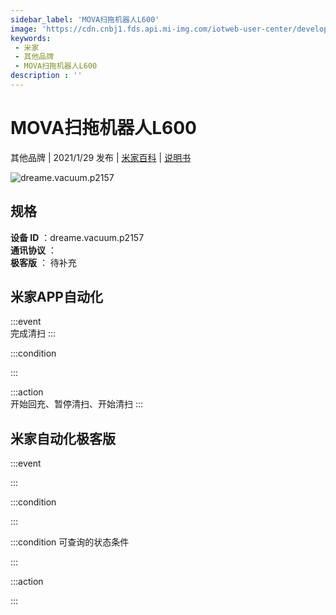 ```yaml
---
sidebar_label: 'MOVA扫拖机器人L600'
image: 'https://cdn.cnbj1.fds.api.mi-img.com/iotweb-user-center/developer_1679048995969rZWS8XmT.png?GalaxyAccessKeyId=AKVGLQWBOVIRQ3XLEW&Expires=9223372036854775807&Signature=T6uQL9ftWG00K4DRjrVcU+sZqo4='
keywords: 
 - 米家
 - 其他品牌
 - MOVA扫拖机器人L600
description : ''
---
```

# MOVA扫拖机器人L600

其他品牌 | 2021/1/29 发布 | [米家百科](https://home.mi.com/webapp/content/baike/product/index.html?model=dreame.vacuum.p2157) | [说明书](https://home.mi.com/views/introduction.html?model=dreame.vacuum.p2157&region=cn)

![dreame.vacuum.p2157](https://cdn.cnbj1.fds.api.mi-img.com/iotweb-user-center/developer_1679048995969rZWS8XmT.png?GalaxyAccessKeyId=AKVGLQWBOVIRQ3XLEW&Expires=9223372036854775807&Signature=T6uQL9ftWG00K4DRjrVcU+sZqo4=)

## 规格  
> 
**设备 ID** ：dreame.vacuum.p2157  
**通讯协议** ：  
**极客版**  ： 待补充 


## 米家APP自动化  

:::event  
完成清扫
:::

:::condition  

:::

:::action   
开始回充、暂停清扫、开始清扫
:::

## 米家自动化极客版  

:::event  

:::

:::condition  

:::

:::condition 可查询的状态条件  

:::

:::action  

:::

        
